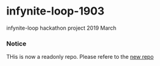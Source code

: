 # infynite-loop-1903
infynite-loop hackathon project 2019 March


### Notice

THis is now a readonly repo. Please refere to the [new repo](https://github.com/subhrm/infynite-loop-vms)
